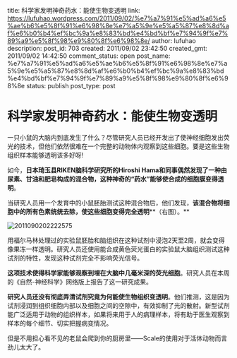 title: 科学家发明神奇药水：能使生物变透明
link: https://lufuhao.wordpress.com/2011/09/02/%e7%a7%91%e5%ad%a6%e5%ae%b6%e5%8f%91%e6%98%8e%e7%a5%9e%e5%a5%87%e8%8d%af%e6%b0%b4%ef%bc%9a%e8%83%bd%e4%bd%bf%e7%94%9f%e7%89%a9%e5%8f%98%e9%80%8f%e6%98%8e/
author: lufuhao
description: 
post_id: 703
created: 2011/09/02 23:42:50
created_gmt: 2011/09/02 14:42:50
comment_status: open
post_name: %e7%a7%91%e5%ad%a6%e5%ae%b6%e5%8f%91%e6%98%8e%e7%a5%9e%e5%a5%87%e8%8d%af%e6%b0%b4%ef%bc%9a%e8%83%bd%e4%bd%bf%e7%94%9f%e7%89%a9%e5%8f%98%e9%80%8f%e6%98%8e
status: publish
post_type: post

# 科学家发明神奇药水：能使生物变透明

一只小鼠的大脑内到底发生了什么？尽管研究人员已经开发出了使神经细胞发出荧光的技术，但他们依然很难在一个完整的动物体内观察到这些细胞。要是这些生物组织样本能够透明该多好呀! 

如今，**日本琦玉县RIKEN脑科学研究所的Hiroshi Hama和同事偶然发现了一种由尿素、甘油和肥皂构成的混合物，这种神奇的“药水”能够使合成的细胞膜变得透明**。 

当研究人员用一个发育中的小鼠胚胎测试这种混合物后，他们发现，**该混合物将细胞中的所有色素统统去除，使这些细胞变得完全透明****（右图）。**

![2011090202222575](http://lufuhao.files.wordpress.com/2011/09/2011090202222575_thumb.png)

用福尔马林处理过的实验鼠胚胎和脑组织在这种试剂中浸泡2天至2周，就会变得像果冻一样透明。研究人员还使用能合成黄色荧光蛋白的实验鼠大脑组织测试这种试剂的特性，发现这种试剂完全不影响荧光信号。 

**这项技术使得科学家能够观察到埋在大脑中几毫米深的荧光细胞**。研究人员在本周的《自然-神经科学》网络版上报告了这一研究成果。 

**研究人员还没有彻底弄清试剂究竟为何能使生物组织变透明**。他们推测，这是因为试剂浸润到组织细胞内部以及细胞之间的空隙中，有效抑制了光的散射。新型试剂能广泛适用于动物的组织样本，如果将来用于人的病理样本，将有助于医生观察到样本的每个细节、切实把握病变情况。 

但是不用担心看不见的老鼠会爬到你的厨房里——Scale的使用对于活体动物而言劲儿太大了。